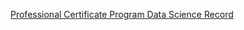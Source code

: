[Professional Certificate Program Data Science Record](https://credentials.edx.org/records/programs/shared/3866a68d7c5941b0bd810301bdad348e/)

